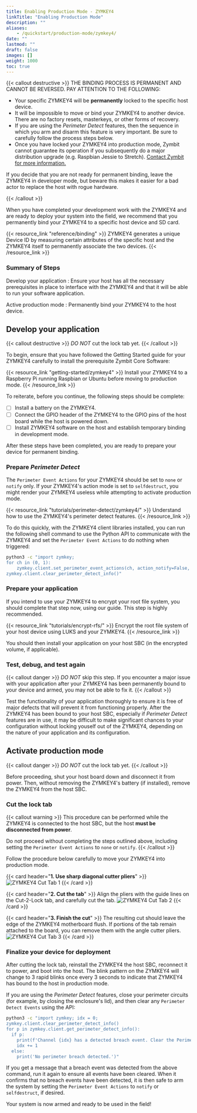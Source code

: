 ```yaml
---
title: Enabling Production Mode - ZYMKEY4
linkTitle: "Enabling Production Mode"
description: ""
aliases:
    - /quickstart/production-mode/zymkey4/
date: ""
lastmod: ""
draft: false
images: []
weight: 1000
toc: true
---
```


{{< callout destructive >}}
THE BINDING PROCESS IS PERMANENT AND CANNOT BE REVERSED. PAY ATTENTION TO THE FOLLOWING:

* Your specific ZYMKEY4 will be **permanently** locked to the specific host device.
* It will be impossible to move or bind your ZYMKEY4 to another device. There are no factory resets, masterkeys, or other forms of recovery.
* If you are using the *Perimeter Detect* features, then the sequence in which you arm and disarm this feature is very important. Be sure to carefully follow the process steps below.
* Once you have locked your ZYMKEY4 into production mode, Zymbit cannot guarantee its operation if you subsequently do a major distribution upgrade (e.g. Raspbian Jessie to Stretch). [Contact Zymbit for more information.](https://www.zymbit.com/contact-us/)

If you decide that you are not ready for permanent binding, leave the ZYMKEY4 in developer mode, but beware this makes it easier for a bad actor to replace the host with rogue hardware.

{{< /callout >}}

When you have completed your development work with the ZYMKEY4 and are ready to deploy your system into the field, we recommend that you permanently bind your ZYMKEY4 to a specific host device and SD card.

{{< resource_link "reference/binding" >}}
ZYMKEY4 generates a unique Device ID by measuring certain attributes of the specific host and the ZYMKEY4 itself to permanently associate the two devices.
{{< /resource_link >}}

### Summary of Steps

Develop your application
:   Ensure your host has all the necessary prerequisites in place to interface with the ZYMKEY4 and that it will be able to run your software application.

Active production mode
:   Permanently bind your ZYMKEY4 to the host device.

## Develop your application

{{< callout destructive >}}
*DO NOT* cut the lock tab yet.
{{< /callout >}}

To begin, ensure that you have followed the Getting Started guide for your ZYMKEY4 carefully to install the prerequisite Zymbit Core Software:

{{< resource_link "getting-started/zymkey4" >}}
Install your ZYMKEY4 to a Raspberry Pi running Raspbian or Ubuntu before moving to production mode.
{{< /resource_link >}}

To reiterate, before you continue, the following steps should be complete:

* [ ] Install a battery on the ZYMKEY4.
* [ ] Connect the GPIO header of the ZYMKEY4 to the GPIO pins of the host board while the host is powered down.
* [ ] Install ZYMKEY4 software on the host and establish temporary binding in development mode.

After these steps have been completed, you are ready to prepare your device for permanent binding.

### Prepare *Perimeter Detect*

The `Perimeter Event Actions` for your ZYMKEY4 should be set to `none` or `notify` only. If your ZYMKEY4's action mode is set to `selfdestruct`, you might render your ZYMKEY4 useless while attempting to activate production mode.

{{< resource_link "tutorials/perimeter-detect/zymkey4/" >}}
Understand how to use the ZYMKEY4's perimeter detect features.
{{< /resource_link >}}

To do this quickly, with the ZYMKEY4 client libraries installed, you can run the following shell command to use the Python API to communicate with the ZYMKEY4 and set the `Perimeter Event Actions` to do nothing when triggered:

```bash
python3 -c "import zymkey;
for ch in (0, 1):
    zymkey.client.set_perimeter_event_actions(ch, action_notify=False, action_self_destruct=False)
zymkey.client.clear_perimeter_detect_info()"
```

### Prepare your application

If you intend to use your ZYMKEY4 to encrypt your root file system, you should complete that step now, using our guide. This step is highly recommended.

{{< resource_link "tutorials/encrypt-rfs/" >}}
Encrypt the root file system of your host device using LUKS and your ZYMKEY4.
{{< /resource_link >}}

You should then install your application on your host SBC (in the encrypted volume, if applicable).

### Test, debug, and test again

{{< callout danger >}}
*DO NOT* skip this step. If you encounter a major issue with your application after your ZYMKEY4 has been permanently bound to your device and armed, you may not be able to fix it.
{{< /callout >}}

Test the functionality of your application thoroughly to ensure it is free of major defects that will prevent it from functioning properly. After the ZYMKEY4 has been bound to your host SBC, especially if *Perimeter Detect* features are in use, it may be difficult to make significant chances to your configuration without locking youself out of the ZYMKEY4, depending on the nature of your application and its configuration.

## Activate production mode

{{< callout danger >}}
*DO NOT* cut the lock tab yet.
{{< /callout >}}

Before proceeding, shut your host board down and disconnect it from power. Then, without removing the ZYMKEY4's battery (if installed), remove the ZYMKEY4 from the host SBC.

### Cut the lock tab

{{< callout warning >}}
This procedure can be performed while the ZYMKEY4 is connected to the host SBC, but the host **must be disconnected from power**.

Do not proceed without completing the steps outlined above, including setting the `Perimeter Event Actions` to `none` or `notify`.
{{< /callout >}}

Follow the procedure below carefully to move your ZYMKEY4 into production mode.

{{< card header="**1. Use sharp diagonal cutter pliers**" >}}
![ZYMKEY4 Cut Tab 1](ZK-cut-tab-1.png)
{{< /card >}}

{{< card header="**2. Cut the tab**" >}}
Align the pliers with the guide lines on the Cut-2-Lock tab, and carefully cut the tab.
![ZYMKEY4 Cut Tab 2](ZK-cut-tab-2.png)
{{< /card >}}

{{< card header="**3. Finish the cut**" >}}
The resulting cut should leave the edge of the ZYMKEY4 motherboard flush. If portions of the tab remain attached to the board, you can remove them with the angle cutter pliers.
![ZYMKEY4 Cut Tab 3](ZK-cut-tab-3.png)
{{< /card >}}

### Finalize your device for deployment

After cutting the lock tab, reinstall the ZYMKEY4 the host SBC, reconnect it to power, and boot into the host. The blink pattern on the ZYMKEY4 will change to 3 rapid blinks once every 3 seconds to indicate that ZYMKEY4 has bound to the host in production mode.

If you are using the *Perimeter Detect* features, close your perimeter circuits (for example, by closing the enclosure's lid), and then clear any `Perimeter Detect Events` using the API:

```bash
python3 -c "import zymkey; idx = 0;
zymkey.client.clear_perimeter_detect_info()
for p in zymkey.client.get_perimeter_detect_info():
  if p:
    print(f'Channel {idx} has a detected breach event. Clear the Perimeter Detect Events again.')
    idx += 1
  else:
    print('No perimeter breach detected.')"
```

If you get a message that a breach event was detected from the above command, run it again to ensure all events have been cleared. When it confirms that no breach events have been detected, it is then safe to arm the system by setting the `Perimeter Event Actions` to `notify` or `selfdestruct`, if desired.

Your system is now armed and ready to be used in the field!

